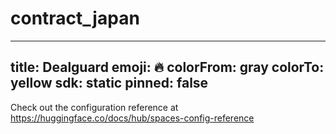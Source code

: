 
# contract_japan

---
title: Dealguard
emoji: 🔥
colorFrom: gray
colorTo: yellow
sdk: static
pinned: false
---

Check out the configuration reference at https://huggingface.co/docs/hub/spaces-config-reference


